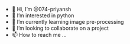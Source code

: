 - 👋 Hi, I’m @074-priyansh
- 👀 I’m interested in python
- 🌱 I’m currently learning image pre-processing
- 💞️ I’m looking to collaborate on a project
- 📫 How to reach me ...

<!---
074-priyansh/074-priyansh is a ✨ special ✨ repository because its `README.md` (this file) appears on your GitHub profile.
You can click the Preview link to take a look at your changes.
--->
